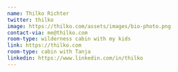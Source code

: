 ```yaml
---
name: Thilko Richter
twitter: thilko
image: https://thilko.com/assets/images/bio-photo.png
contact-via: me@thilko.com
room-type: wilderness cabin with my kids
link: https://thilko.com
room-type: cabin with Tanja
linkedin: https://www.linkedin.com/in/thilko
---
```

